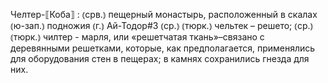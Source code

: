 ---
---

Челтер-⟦Коба⟧
: ⦅срв.⦆ пещерный монастырь, расположенный в скалах ⦅ю-зап.⦆ подножия ⦅г.⦆ Ай-Тодор#3 ⦅ср.⦆ ⦅тюрк.⦆ чельтек – решето; ⦅ср.⦆ ⦅тюрк.⦆ чилтер - марля, или «решетчатая ткань»–связано с деревянными решетками, которые, как предполагается, применялись для оборудования стен в пещерах; в камнях сохранились гнезда для них.
